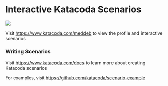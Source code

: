 # Interactive Katacoda Scenarios

[![](http://shields.katacoda.com/katacoda/meddeb/count.svg)](https://www.katacoda.com/meddeb "Get your profile on Katacoda.com")

Visit https://www.katacoda.com/meddeb to view the profile and interactive scenarios

### Writing Scenarios
Visit https://www.katacoda.com/docs to learn more about creating Katacoda scenarios

For examples, visit https://github.com/katacoda/scenario-example
